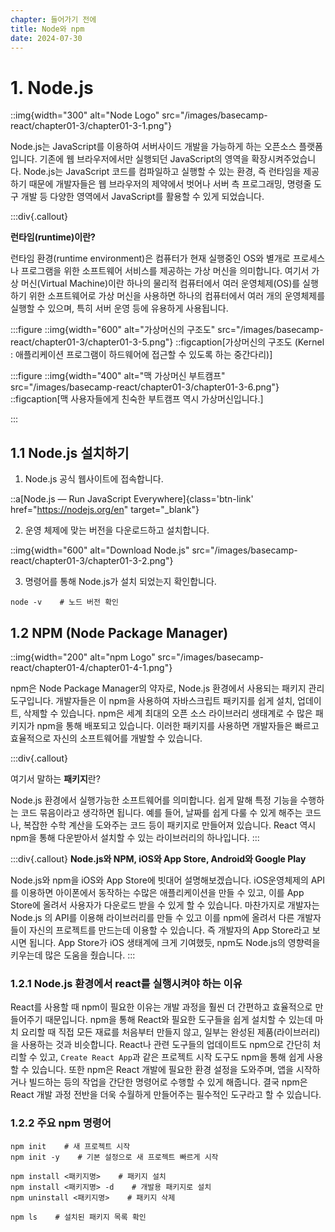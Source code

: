 ```yaml
---
chapter: 들어가기 전에
title: Node와 npm
date: 2024-07-30
---
```


# 1. Node.js

::img{width="300" alt="Node Logo" src="/images/basecamp-react/chapter01-3/chapter01-3-1.png"}

Node.js는 JavaScript를 이용하여 서버사이드 개발을 가능하게 하는 오픈소스 플랫폼입니다. 기존에 웹 브라우저에서만 실행되던 JavaScript의 영역을 확장시켜주었습니다.
Node.js는 JavaScript 코드를 컴파일하고 실행할 수 있는 환경, 즉 런타임을 제공하기 때문에 개발자들은 웹 브라우저의 제약에서 벗어나 서버 측 프로그래밍, 명령줄 도구 개발 등 다양한 영역에서 JavaScript를 활용할 수 있게 되었습니다.

:::div{.callout}

**런타임(runtime)이란?**

런타임 환경(runtime environment)은 컴퓨터가 현재 실행중인 OS와 별개로 프로세스나 프로그램을 위한 소프트웨어 서비스를 제공하는 가상 머신을 의미합니다. 여기서 가상 머신(Virtual Machine)이란 하나의 물리적 컴퓨터에서 여러 운영체제(OS)를 실행하기 위한 소프트웨어로 가상 머신을 사용하면 하나의 컴퓨터에서 여러 개의 운영체제를 실행할 수 있으며, 특히 서버 운영 등에 유용하게 사용됩니다.

:::figure
::img{width="600" alt="가상머신의 구조도" src="/images/basecamp-react/chapter01-3/chapter01-3-5.png"}
::figcaption[가상머신의 구조도 (Kernel : 애플리케이션 프로그램이 하드웨어에 접근할 수 있도록 하는 중간다리)]

:::figure
::img{width="400" alt="맥 가상머신 부트캠프" src="/images/basecamp-react/chapter01-3/chapter01-3-6.png"}
::figcaption[맥 사용자들에게 친숙한 부트캠프 역시 가상머신입니다.]

:::

## 1.1 Node.js 설치하기

1. Node.js 공식 웹사이트에 접속합니다.

::a[Node.js — Run JavaScript Everywhere]{class='btn-link' href="https://nodejs.org/en" target="\_blank"}

2. 운영 체제에 맞는 버전을 다운로드하고 설치합니다.

::img{width="600" alt="Download Node.js" src="/images/basecamp-react/chapter01-3/chapter01-3-2.png"}

3. 명령어를 통해 Node.js가 설치 되었는지 확인합니다.

```shell
node -v    # 노드 버전 확인
```

## 1.2 NPM (Node Package Manager)

::img{width="200" alt="npm Logo" src="/images/basecamp-react/chapter01-4/chapter01-4-1.png"}

npm은 Node Package Manager의 약자로, Node.js 환경에서 사용되는 패키지 관리 도구입니다. 개발자들은 이 npm을 사용하여 자바스크립트 패키지를 쉽게 설치, 업데이트, 삭제할 수 있습니다. npm은 세계 최대의 오픈 소스 라이브러리 생태계로 수 많은 패키지가 npm을 통해 배포되고 있습니다. 이러한 패키지를 사용하면 개발자들은 빠르고 효율적으로 자신의 소프트웨어를 개발할 수 있습니다.

:::div{.callout}

여기서 말하는 **패키지**란?

Node.js 환경에서 실행가능한 소프트웨어를 의미합니다. 쉽게 말해 특정 기능을 수행하는 코드 묶음이라고 생각하면 됩니다. 예를 들어, 날짜를 쉽게 다룰 수 있게 해주는 코드나, 복잡한 수학 계산을 도와주는 코드 등이 패키지로 만들어져 있습니다. React 역시 npm을 통해 다운받아서 설치할 수 있는 라이브러리의 하나입니다.
:::

:::div{.callout}
**Node.js와 NPM, iOS와 App Store, Android와 Google Play**

Node.js와 npm을 iOS와 App Store에 빗대어 설명해보겠습니다. iOS운영체제의 API를 이용하면 아이폰에서 동작하는 수많은 애플리케이션을 만들 수 있고, 이를 App Store에 올려서 사용자가 다운로드 받을 수 있게 할 수 있습니다. 마찬가지로 개발자는 Node.js 의 API를 이용해 라이브러리를 만들 수 있고 이를 npm에 올려서 다른 개발자들이 자신의 프로젝트를 만드는데 이용할 수 있습니다. 즉 개발자의 App Store라고 보시면 됩니다.
App Store가 iOS 생태계에 크게 기여했듯, npm도 Node.js의 영향력을 키우는데 많은 도움을 줬습니다.
:::

### 1.2.1 Node.js 환경에서 react를 실행시켜야 하는 이유

React를 사용할 때 npm이 필요한 이유는 개발 과정을 훨씬 더 간편하고 효율적으로 만들어주기 때문입니다. npm을 통해 React와 필요한 도구들을 쉽게 설치할 수 있는데 마치 요리할 때 직접 모든 재료를 처음부터 만들지 않고, 일부는 완성된 제품(라이브러리)을 사용하는 것과 비슷합니다. React나 관련 도구들의 업데이트도 npm으로 간단히 처리할 수 있고, `Create React App`과 같은 프로젝트 시작 도구도 npm을 통해 쉽게 사용할 수 있습니다. 또한 npm은 React 개발에 필요한 환경 설정을 도와주며, 앱을 시작하거나 빌드하는 등의 작업을 간단한 명령어로 수행할 수 있게 해줍니다. 결국 npm은 React 개발 과정 전반을 더욱 수월하게 만들어주는 필수적인 도구라고 할 수 있습니다.

### 1.2.2 주요 npm 명령어

```shell
npm init    # 새 프로젝트 시작
npm init -y    # 기본 설정으로 새 프로젝트 빠르게 시작
```

```shell
npm install <패키지명>    # 패키지 설치
npm install <패키지명> -d    # 개발용 패키지로 설치
npm uninstall <패키지명>    # 패키지 삭제
```

```shell
npm ls    # 설치된 패키지 목록 확인
```
